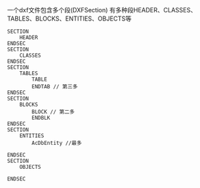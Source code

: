 一个dxf文件包含多个段(DXFSection)
有多种段HEADER、CLASSES、TABLES、BLOCKS、ENTITIES、OBJECTS等



```code
SECTION
    HEADER
ENDSEC
SECTION
    CLASSES
ENDSEC
SECTION
    TABLES
        TABLE
        ENDTAB // 第三多
ENDSEC
SECTION
    BLOCKS
        BLOCK // 第二多
        ENDBLK
ENDSEC
SECTION
    ENTITIES
        AcDbEntity //最多
        
ENDSEC
SECTION
    OBJECTS
        
ENDSEC
```